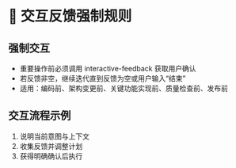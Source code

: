 # 💬 交互反馈强制规则

## 强制交互
- 重要操作前必须调用 interactive-feedback 获取用户确认
- 若反馈非空，继续迭代直到反馈为空或用户输入“结束”
- 适用：编码前、架构变更前、关键功能实现前、质量检查前、发布前

## 交互流程示例
1) 说明当前意图与上下文
2) 收集反馈并调整计划
3) 获得明确确认后执行